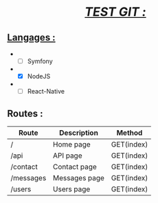 # <center><u><i>TEST GIT :</i></u></center>

## <u>Langages :</u>

- -[ ] Symfony
- -[x] NodeJS
- -[ ] React-Native

## Routes :

| Route     | Description   | Method     |
|-----------|---------------|------------|
| /         | Home page     | GET(index) |
| /api      | API page      | GET(index) |
| /contact  | Contact page  | GET(index) |
| /messages | Messages page | GET(index) |
| /users    | Users page    | GET(index) |

